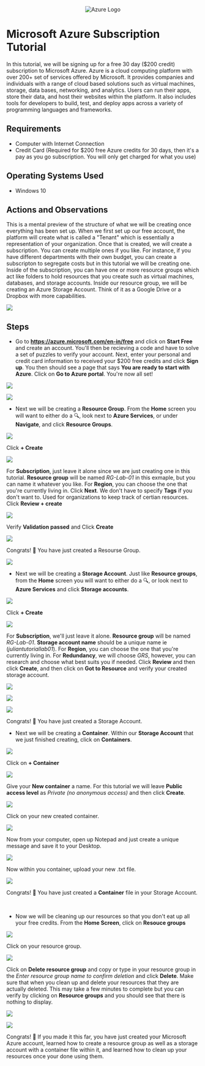 <p align="center">
<img src="https://azure.microsoft.com/svghandler/azure-icon.svg" alt="Azure Logo">
</p>

<h1>Microsoft Azure Subscription Tutorial</h1>
In this tutorial, we will be signing up for a free 30 day ($200 credit) subscription to Microsoft Azure. Azure is a cloud computing platform with over 200+ set of services offered by Microsoft. It provides companies and individuals with a range of cloud based solutions such as virtual machines, storage, data bases, networking, and analytics. Users can run their apps, store their data, and host their websites within the platform. It also includes tools for developers to build, test, and deploy apps across a variety of programming languages and frameworks.<br />


<h2>Requirements</h2>

- Computer with Internet Connection
- Credit Card (Required for $200 free Azure credits for 30 days, then it's a pay as you go subscription. You will only get charged for what you use)

<h2>Operating Systems Used </h2>

- Windows 10

<h2>Actions and Observations</h2>

This is a mental preview of the structure of what we will be creating once everything has been set up. When we first set up our free account, the platform will create what is called a "Tenant" which is essentially a representation of your organization. Once that is created, we will create a subscription. You can create multiple ones if you like. For instance, if you have different departments with their own budget, you can create a subscripton to segregate costs but in this tutorial we will be creating one. Inside of the subscription, you can have one or more resource groups which act like folders to hold resources that you create such as virtual machines, databases, and storage accounts. Inside our resource group, we will be creating an Azure Storage Account. Think of it as a Google Drive or a Dropbox with more capabilities.
</p>
<p>
<img src="https://i.imgur.com/tYpKbcl.png"> 
</p
<p>

<h2>Steps</h2>

- Go to **https://azure.microsoft.com/en-in/free** and click on **Start Free** and create an account. You'll then be recieving a code and have to solve a set of puzzles to verify your account. Next, enter your personal and credit card information to received your $200 free credits and click **Sign up**. You then should see a page that says **You are ready to start with Azure**. Click on **Go to Azure portal**. You're now all set!
</p>
<p>
<img src="https://i.imgur.com/78VTOJX.png"/>
</p>
<p>

<p>
<img src="https://i.imgur.com/uPXAhmx.png"/>
</p>
<p>  

- Next we will be creating a **Resource Group**. From the **Home** screen you will want to either do a :mag:, look next to **Azure Services**, or under **Navigate**, and click **Resource Groups**.

<img src="https://i.imgur.com/SZh3dZH.png"/> 
</p>
<p>

Click **+ Create**  

<p>
<img src="https://i.imgur.com/B2Ncz9S.png"/>
</p>
<p> 

For **Subscription**, just leave it alone since we are just creating one in this tutorial. **Resource group** will be named *RG-Lab-01* in this exmaple, but you can name it whatever you like. For **Region**, you can choose the one that you're currently living in. Click **Next**. We don't have to specify **Tags** if you don't want to. Used for organizations to keep track of certian resources. Click **Review + create**
  
<p>
<img src="https://i.imgur.com/F5xLtEq.png"/>
</p>
<p>

Verify **Validation passed** and Click **Create**

<p>
<img src="https://i.imgur.com/MTollLG.png"/>
</p>
<p>

Congrats! 🎉 You have just created a Resourse Group.

<p>
<img src="https://i.imgur.com/omtNtxd.png"/>
</p>
<p>  

- Next we will be creating a **Storage Account**. Just like **Resource groups**, from the **Home** screen you will want to either do a :mag:, or look next to **Azure Services** and click **Storage accounts**. 

<p>
<img src="https://i.imgur.com/Su6reQB.png"/>
</p>
<p>

Click **+ Create**

<p>
<img src="https://i.imgur.com/1CF3GKp.png"/>
</p>
<p>

For **Subscription**, we'll just leave it alone. **Resource group** will be named *RG-Lab-01*. **Storage account name** should be a unique name ie (*juliantutoriallab01*). For **Region**, you can choose the one that you're currently living in. For **Redundancy**, we will choose *GRS*, however, you can research and choose what best suits you if needed. Click **Review** and then click **Create**, and then click on **Got to Resource** and verify your created storage account.

<p>
<img src="https://i.imgur.com/r15koDd.png"/>
</p>
<p>

<p>
<img src="https://i.imgur.com/Nch9b2G.png"/>
</p>
<p>

<p>
<img src="https://i.imgur.com/ow9XUs9.png"/>
</p>
<p> 

Congrats! 🎉 You have just created a Storage Account.

- Next we will be creating a **Container**. Within our **Storage Account** that we just finished creating, click on **Containers**.

<p>
<img src="https://i.imgur.com/plJH8mg.png"/>
</p>
<p>
  
  Click on **+ Container**
  
<p>
<img src="https://i.imgur.com/LKmrEoF.png"/>
</p>
<p>  
  
Give your **New container** a name. For this tutorial we will leave **Public access level** as *Private (no anonymous access)* and then click **Create**.

<p>
<img src="https://i.imgur.com/RlVQPSS.png"/>
</p>
<p>  

Click on your new created container. 
  
<p>
<img src="https://i.imgur.com/rzvgpkE.png"/>
</p>
<p>   

Now from your computer, open up Notepad and just create a unique message and save it to your Desktop. 
  
<p>
<img src="https://i.imgur.com/BzbS0NL.png"/>
</p>
<p> 

Now within you container, upload your new .txt file.

<p>
<img src="https://i.imgur.com/lI2j3zv.png"/>
</p>
<p>  

Congrats! 🎉 You have just created a **Container** file in your Storage Account.

</p>
<br />

- Now we will be cleaning up our resources so that you don't eat up all your free credits. From the **Home Screen**, click on **Resouce groups** 

<p>
<img src="https://i.imgur.com/F6pji0T.png"/>
</p>
<p>

Click on your resource group.
  
<p>
<img src="https://i.imgur.com/g6vNCf5.png"/>
</p>
<p>  

Click on **Delete resource group** and copy or type in your resource group in the *Enter resource group name to confirm deletion* and click **Delete**. Make sure that when you clean up and delete your resources that they are actually deleted. This may take a few minutes to complete but you can verify by clicking on **Resource groups** and you should see that there is nothing to display.

<p>
<img src="https://i.imgur.com/yr9mY7K.png"/>
</p>
<p> 

<p>
<img src="https://i.imgur.com/5pN2Idx.png"/>
</p>
<p>
  
Congrats! 🎉 If you made it this far, you have just created your Microsoft Azure account, learned how to create a resource group as well as a storage account with a container file within it, and learned how to clean up your resources once your done using them.
